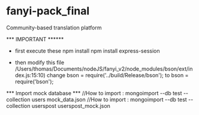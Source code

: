 # fanyi-pack_final
Community-based translation platform

*** IMPORTANT ******

- first execute these
npm install
npm install express-session

- then modify this file
/Users/thomas/Documents/nodeJS/fanyi_v2/node_modules/bson/ext/index.js:15:10)
	change bson = require('../build/Release/bson');
	to bson = require('bson');

*** Import mock database ***
//How to import : mongoimport --db test --collection users mock_data.json
//How to import : mongoimport --db test --collection userspost userspost_mock.json
